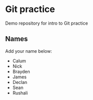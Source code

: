 # Git practice
Demo repository for intro to Git practice

## Names
Add your name below:
- Calum
- Nick
- Brayden
- James
- Declan
- Sean
- Rushali
